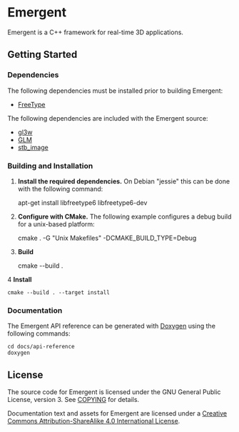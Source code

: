 # Emergent

Emergent is a C++ framework for real-time 3D applications.

## Getting Started

### Dependencies

The following dependencies must be installed prior to building Emergent:

* [FreeType](https://www.freetype.org/)

The following dependencies are included with the Emergent source:

* [gl3w](https://github.com/skaslev/gl3w)
* [GLM](http://glm.g-truc.net)
* [stb_image](https://github.com/nothings/stb)

### Building and Installation

1. **Install the required dependencies.** On Debian "jessie" this can be done with the following command:

	apt-get install libfreetype6 libfreetype6-dev

2. **Configure with CMake.** The following example configures a debug build for a unix-based platform:

	cmake . -G "Unix Makefiles" -DCMAKE_BUILD_TYPE=Debug

3. **Build**

	cmake --build .

4 **Install**

	cmake --build . --target install

### Documentation

The Emergent API reference can be generated with [Doxygen](http://www.stack.nl/~dimitri/doxygen/) using the following commands:

	cd docs/api-reference
	doxygen

## License

The source code for Emergent is licensed under the GNU General Public License, version 3. See [COPYING](./COPYING) for details.

Documentation text and assets for Emergent are licensed under a [Creative Commons Attribution-ShareAlike 4.0 International License](http://creativecommons.org/licenses/by-sa/4.0/).
